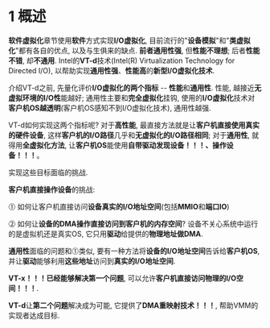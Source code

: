 # 1 概述

**软件虚拟化**章节使用**软件**方式实现**I/O虚拟化**, 目前流行的"**设备模拟**"和"**类虚拟化**"都有各自的优点, 以及与生俱来的缺点. **前者通用性强**, 但**性能不理想**; 后者**性能不错**, 却**不通用**. Intel的**VT\-d**技术(Intel(R) Virtualization Technology for Directed I/O), 以帮助实现**通用性强**、**性能高**的**新型I/O虚拟化技术**.

介绍VT\-d之前, 先量化评价**I/O虚拟化的两个指标** \-\- **性能**和**通用性**. 性能, 越接近**无虚拟环境的I/O性**能越好; 通用性主要和**完全虚拟化**挂钩, 使用的**I/O虚拟化**技术对**客户机OS越透明**(客户机OS感知不到I/O虚拟化技术), 通用性越强. 

VT\-d如何实现这两个指标呢? 对于**高性能**, 最直接方法就是让**客户机直接使用真实的硬件设备**, 这样**客户机的I/O路径**几乎和**无虚拟化的I/O路径相同**; 对于**通用性**, 就得用**全虚拟化方法**, 让**客户机OS**能使用**自带驱动发现设备！！！、操作设备！！！**。

实现这些目标面临的挑战.

**客户机直接操作设备**的挑战:

⓵ 如何让客户机直接访问**设备真实的I/O地址空间**(包括**MMIO**和**端口IO**)

⓶ 如何让**设备的DMA操作直接访问到客户机的内存空间**? 设备不关心系统中运行的是虚拟机还是真实OS, 它只用**驱动**给提供的**物理地址做DMA**.

**通用性**面临的问题和⓵类似, 要有一种方法将**设备的I/O地址空间**告诉给**客户机OS**, 并让**驱动**能够利用**这些地址**访问到**真实的I/O地址空间**.

**VT\-x！！！**已经能够解决**第一个问题**, 可以允许**客户机直接访问物理的I/O空间！！！**. 

**VT\-d**让**第二个问题**解决成为可能, 它提供了**DMA重映射技术！！！**, 帮助VMM的实现者达成目标.

